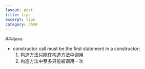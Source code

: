 ```yaml
---
layout: post
title: tips
excerpt: tips
category: JAVA
---
```


###java

* constructor call must be the first statement in a constructor;
	1. 构造方法只能在构造方法中调用
	2. 构造方法中至多只能被调用一次
	
